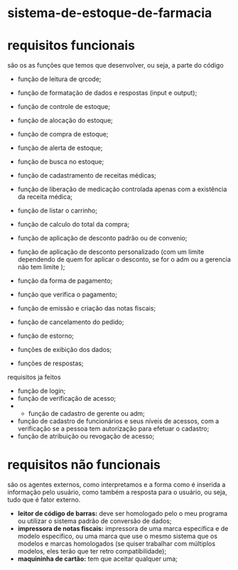 # sistema-de-estoque-de-farmacia


# requisitos funcionais

são os as funções que temos que desenvolver, ou seja, a parte do código

- função de leitura de qrcode;


- função de formatação de dados e respostas (input e output);
- função de controle de estoque;
- função de alocação do estoque;
- função de compra de estoque;
- função de alerta de estoque;
- função de busca no estoque;

- função de cadastramento de receitas médicas;
- função de liberação de medicação controlada apenas com a existência da receita médica;
- função de listar o carrinho; 
- função de calculo do total da compra;
- função de aplicação de desconto padrão ou de convenio;
- função de aplicação de desconto personalizado (com  um limite dependendo de quem for aplicar o desconto, se for o adm ou a gerencia não tem limite );
- função da forma de pagamento;
- função que verifica o pagamento;
- função de emissão e criação das notas fiscais; 
- função de cancelamento do pedido;
- função de estorno;
- funções de exibição dos dados;
- funções de respostas;

requisitos ja feitos
- função de login;
- função de verificação de acesso;
- - função de cadastro de gerente ou adm;
- função de cadastro de funcionários e seus níveis de acessos, com a verificação se a pessoa tem autorização para efetuar o cadastro;
- função de atribuição ou revogação de acesso;
  
# requisitos não funcionais

são os agentes externos, como interpretamos e a forma como é inserida a informação pelo usuário, como também a resposta para o usuário, ou seja, tudo que é fator externo.

- **leitor de código de barras:** deve ser homologado pelo o meu programa ou utilizar o sistema padrão de conversão de dados;
- **impressora de notas fiscais:** impressora de uma marca especifica e de modelo especifico, ou uma marca que use o mesmo sistema que os modelos e marcas homologados (se quiser trabalhar com múltiplos modelos, eles terão que ter retro compatibilidade);
- **maquininha de cartão:** tem que aceitar qualquer uma;
